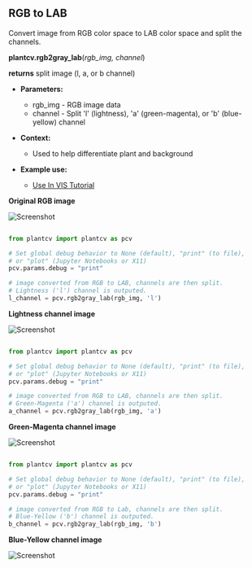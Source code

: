 ## RGB to LAB

Convert image from RGB color space to LAB color space and split the channels.

**plantcv.rgb2gray_lab**(*rgb_img, channel*)

**returns** split image (l, a, or b channel)

- **Parameters:**
    - rgb_img - RGB image data
    - channel - Split 'l' (lightness), 'a' (green-magenta), or 'b' (blue-yellow) channel
   
- **Context:**
    - Used to help differentiate plant and background
- **Example use:**
    - [Use In VIS Tutorial](vis_tutorial.md)

**Original RGB image**

![Screenshot](img/documentation_images/rgb2lab/original_image.jpg)

```python

from plantcv import plantcv as pcv

# Set global debug behavior to None (default), "print" (to file), 
# or "plot" (Jupyter Notebooks or X11)
pcv.params.debug = "print"

# image converted from RGB to LAB, channels are then split. 
# Lightness ('l') channel is outputed.
l_channel = pcv.rgb2gray_lab(rgb_img, 'l')

```

**Lightness channel image**

![Screenshot](img/documentation_images/rgb2lab/lab_lightness.jpg)

```python

from plantcv import plantcv as pcv

# Set global debug behavior to None (default), "print" (to file), 
# or "plot" (Jupyter Notebooks or X11)
pcv.params.debug = "print"

# image converted from RGB to LAB, channels are then split. 
# Green-Magenta ('a') channel is outputed.
a_channel = pcv.rgb2gray_lab(rgb_img, 'a')

```

**Green-Magenta channel image**

![Screenshot](img/documentation_images/rgb2lab/lab_green-magenta.jpg)
   
```python

from plantcv import plantcv as pcv

# Set global debug behavior to None (default), "print" (to file), 
# or "plot" (Jupyter Notebooks or X11)
pcv.params.debug = "print"

# image converted from RGB to Lab, channels are then split. 
# Blue-Yellow ('b') channel is outputed.
b_channel = pcv.rgb2gray_lab(rgb_img, 'b')

```

**Blue-Yellow channel image**

![Screenshot](img/documentation_images/rgb2lab/lab_blue-yellow.jpg)
